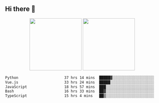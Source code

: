 ## Hi there 👋
<div align="center">
<span>  </span>
<img height="170px" src="https://github-readme-stats.vercel.app/api?username=bigQY&show_icons=true&count_private==true&v=3" /><span>        </span><img height="170px" src="https://github-readme-stats.vercel.app/api/top-langs/?username=bigQY&layout=compact&langs_count=8&v=3" />
<span>  </span>
</div>
<div align="center">

<!--START_SECTION:waka-->

```txt
Python                     37 hrs 14 mins  █████▓░░░░░░░░░░░░░░░░░░░   22.91 %
Vue.js                     33 hrs 24 mins  █████░░░░░░░░░░░░░░░░░░░░   20.55 %
JavaScript                 18 hrs 57 mins  ███░░░░░░░░░░░░░░░░░░░░░░   11.67 %
Bash                       16 hrs 33 mins  ██▓░░░░░░░░░░░░░░░░░░░░░░   10.19 %
TypeScript                 15 hrs 4 mins   ██▒░░░░░░░░░░░░░░░░░░░░░░   09.28 %
```

<!--END_SECTION:waka-->
</div>
